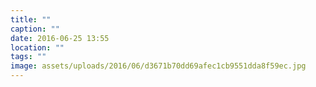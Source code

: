 ```yaml
---
title: ""
caption: ""
date: 2016-06-25 13:55
location: ""
tags: ""
image: assets/uploads/2016/06/d3671b70dd69afec1cb9551dda8f59ec.jpg
---
```


